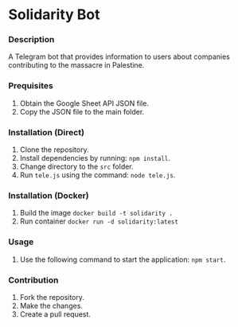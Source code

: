 # Solidarity Bot

### Description
A Telegram bot that provides information to users about companies contributing to the massacre in Palestine.

### Prequisites
1. Obtain the Google Sheet API JSON file.
2. Copy the JSON file to the main folder.


### Installation (Direct)
1. Clone the repository. 
2. Install dependencies by running: `npm install`.
3. Change directory to the `src` folder.
4. Run `tele.js` using the command: `node tele.js`.

### Installation (Docker)
1. Build the image `docker build -t solidarity .`
2. Run container `docker run -d solidarity:latest`

### Usage
1. Use the following command to start the application: `npm start`.

### Contribution
1. Fork the repository.
2. Make the changes.
3. Create a pull request.



